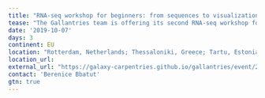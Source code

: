 ```yaml
---
title: "RNA-seq workshop for beginners: from sequences to visualization using Galaxy and R" 
tease: "The Gallantries team is offering its second RNA-seq workshop for beginners on October 7-9th. This workshop will be delivered simultaneously at 3 locations across Europe (Rotterdam, NL; Thessaloniki, GR; Tartu, EE)."
date: '2019-10-07'
days: 3
continent: EU
location: "Rotterdam, Netherlands; Thessaloniki, Greece; Tartu, Estonia"
location_url:
external_url: "https://galaxy-carpentries.github.io/gallantries/event/2019-08-27-second-gallantries-workshop/"
contact: 'Berenice Bbatut'
gtn: true
---
```


